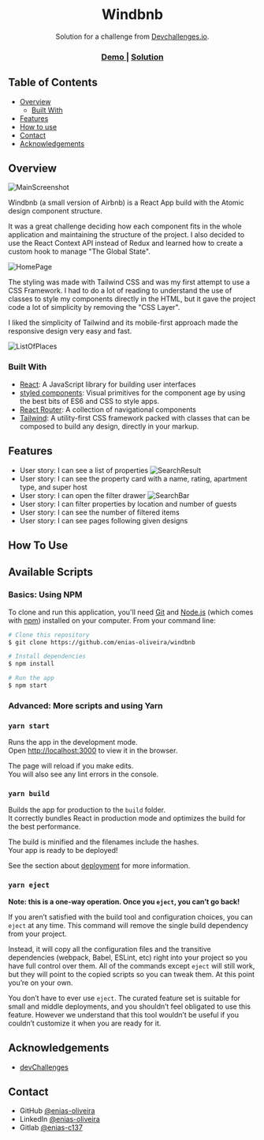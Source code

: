 <h1 align="center">Windbnb</h1>

<div align="center">
   Solution for a challenge from  <a href="https://devchallenges.io/challenges/3JFYedSOZqAxYuOCNmYD" target="_blank">Devchallenges.io</a>.
</div>

<div align="center">
  <h3>
    <a href="https://windbnb-rddjevsid-enias-c137.vercel.app/">
      Demo
    </a>
    <span> | </span>
    <a href="https://github.com/enias-oliveira/windbnb/tree/master/src">
      Solution
    </a>
  </h3>
</div>

<!-- TABLE OF CONTENTS -->

## Table of Contents

- [Overview](#overview)
  - [Built With](#built-with)
- [Features](#features)
- [How to use](#how-to-use)
- [Contact](#contact)
- [Acknowledgements](#acknowledgements)

<!-- OVERVIEW -->

## Overview

![MainScreenshot](https://lh3.googleusercontent.com/pw/ACtC-3fTrSjUnR0T8K1UQLPIWqX81jYM1J6CLTqKwTJq-scIHNNeBCraJMb9uZF6sDVDU3Yk1VlkzQCLPzeu3lj0E_z0TDjF6evL2GN6vSKfRX-fdeCLaMOhsdnOBwZB4IasNE7xixVv-nnpmMTci41gl3Eb=w1859-h785-no?authuser=0)

Windbnb (a small version of Airbnb) is a React App build with the Atomic design component structure.

It was a great challenge deciding how each component fits in the whole application and maintaining the structure of the project.
I also decided to use the React Context API instead of Redux and learned how to create a custom hook to manage "The Global State".

![HomePage](https://lh3.googleusercontent.com/pw/ACtC-3dCJ6KvlvtQmGwHj0qdW9O9m4XYa0vhKpeUagx3ThGyCV3uKz_A4WD_Y0GHYHVuDayYkzO1lcsRyISFzS729KK6fTxJvZyK5jgC8yEudlhfCP_VcYYeyqLuTxzchbbukO712V9aq9-4H2GEhIDidwKE=w409-h833-no?authuser=0)

The styling was made with Tailwind CSS and was my first attempt to use a CSS Framework. I had to do a lot of reading to understand the use of classes to style my components directly in the HTML, but it gave the project code a lot of simplicity by removing the "CSS Layer".

I liked the simplicity of Tailwind and its mobile-first approach made the responsive design very easy and fast.

![ListOfPlaces](https://lh3.googleusercontent.com/pw/ACtC-3duB-h3XNj2olwTd4KOoiBcvCyD5AYW-UeHRCxCSgckcb4DISWwwZ2CHmAKedEtnIPfImL-y7BLL_yPCh8E42eqqlWuJ7G3BbAGSVwdh92VF_pPxUv42aaWrdUY6lkD1qQGRqgO_ItT1uzcegYpYOG3=w403-h839-no?authuser=0)

### Built With

<!-- This section should list any major frameworks that you built your project using. Here are a few examples.-->

- [React](https://reactjs.org/): A JavaScript library for building user interfaces
- [styled components](https://styled-components.com/): Visual primitives for the component age by using the best bits of ES6 and CSS to style apps.
- [React Router](https://reactrouter.com/): A collection of navigational components
- [Tailwind](https://tailwindcss.com/): A utility-first CSS framework packed with classes that can be composed to build any design, directly in your markup.

## Features

- User story: I can see a list of properties
  ![SearchResult](https://lh3.googleusercontent.com/pw/ACtC-3cPDZIZW4bspv5mmeiZCf7fNL6fli5yTPAcqmLPys2aN_3YM3x_AykgO7-6_cbcfaoQGbfMAOtTVmiztInfmKbhEOXZCnZmt0c4ABo3vfkxqluKr8H12CUdm163Wksm2HjFbrPKJ3Ag-Dm8Dr1xzPtP=w400-h831-no?authuser=0)
- User story: I can see the property card with a name, rating, apartment type, and super host
- User story: I can open the filter drawer
  ![SearchBar](https://lh3.googleusercontent.com/pw/ACtC-3e8OkM8wWxbvpFIXXr5QA5Glw7l26eQZDtZDngOXV65FT2Hrq-z4mN6ewkwGXd27fqisd8GVcF7usNfxGTRf9Q7c3l6p30H45Wqs5P3XL-XUiJjiW9oCczaudEVQaJisBfNVBIix5dxtpB7SFXwi60V=w404-h836-no?authuser=0)
- User story: I can filter properties by location and number of guests
- User story: I can see the number of filtered items
- User story: I can see pages following given designs
<!-- List the features of your application or follow the template. Don't share the figma file here :) -->

## How To Use

## Available Scripts

### Basics: Using NPM

To clone and run this application, you'll need [Git](https://git-scm.com) and [Node.js](https://nodejs.org/en/download/) (which comes with [npm](http://npmjs.com)) installed on your computer. From your command line:

```bash
# Clone this repository
$ git clone https://github.com/enias-oliveira/windbnb

# Install dependencies
$ npm install

# Run the app
$ npm start
```

### Advanced: More scripts and using Yarn

### `yarn start`

Runs the app in the development mode.\
Open [http://localhost:3000](http://localhost:3000) to view it in the browser.

The page will reload if you make edits.\
You will also see any lint errors in the console.

### `yarn build`

Builds the app for production to the `build` folder.\
It correctly bundles React in production mode and optimizes the build for the best performance.

The build is minified and the filenames include the hashes.\
Your app is ready to be deployed!

See the section about [deployment](https://facebook.github.io/create-react-app/docs/deployment) for more information.

### `yarn eject`

**Note: this is a one-way operation. Once you `eject`, you can’t go back!**

If you aren’t satisfied with the build tool and configuration choices, you can `eject` at any time. This command will remove the single build dependency from your project.

Instead, it will copy all the configuration files and the transitive dependencies (webpack, Babel, ESLint, etc) right into your project so you have full control over them. All of the commands except `eject` will still work, but they will point to the copied scripts so you can tweak them. At this point you’re on your own.

You don’t have to ever use `eject`. The curated feature set is suitable for small and middle deployments, and you shouldn’t feel obligated to use this feature. However we understand that this tool wouldn’t be useful if you couldn’t customize it when you are ready for it.

## Acknowledgements

<!-- This section should list any articles or add-ons/plugins that helps you to complete the project. This is optional but it will help you in the future. For example: -->

- [devChallenges](https://devchallenges.io/)

## Contact

- GitHub [@enias-oliveira](https://github.com/enias-oliveira)
- LinkedIn [@enias-oliveira](https://www.linkedin.com/in/enias-oliveira/)
- Gitlab [@enias-c137](https://gitlab.com/enias-c137)
